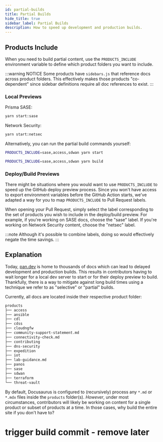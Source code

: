 ```yaml
---
id: partial-builds
title: Partial Builds
hide_title: true
sidebar_label: Partial Builds
description: How to speed up development and production builds.
---
```


## Products Include

When you need to build partial content, use the `PRODUCTS_INCLUDE` environment variable to define which product folders you want to include.

:::warning NOTICE
Some products have `sidebars.js` that reference docs across product folders. This effectively makes those products "co-dependent" since sidebar definitions require all doc references to exist.
:::

### Local Previews

Prisma SASE:

```bash title="Start local development server"
yarn start:sase
```

Network Security:

```bash title="Start local development server"
yarn start:netsec
```

Alternatively, you can run the partial build commands yourself:

```bash title="Start local development server"
PRODUCTS_INCLUDE=sase,access,sdwan yarn start
```

```bash title="Production build"
PRODUCTS_INCLUDE=sase,access,sdwan yarn build
```

### Deploy/Build Previews

There might be situations where you would want to use `PRODUCTS_INCLUDE` to speed up the GitHub deploy preview process. Since you won't have access to export environment variables before the GitHub Action starts, we've adapted a way for you to map `PRODUCTS_INCLUDE` to Pull Request labels.

When opening your Pull Request, simply select the label corresponding to the set of products you wish to include in the deploy/build preview. For example, if you're working on SASE docs, choose the "sase" label. If you're working on Network Security content, choose the "netsec" label.

:::note
Although it's possible to combine labels, doing so would effectively negate the time savings.
:::

## Explanation

Today, [pan.dev](https://pan.dev) is home to thousands of docs which can lead to delayed development and production builds. This results in contributors having to wait longer for a local dev server to start or for their deploy preview to build. Thankfully, there is a way to mitigate against long build times using a technique we refer to as "selective" or "partial" builds.

Currently, all docs are located inside their respective product folder:

```bash title="Product folders as of 11/4/2022"
products
├── access
├── ansible
├── cdl
├── cdss
├── cloudngfw
├── community-support-statement.md
├── connectivity-check.md
├── contributing
├── dns-security
├── expedition
├── iot
├── lab-guidance.md
├── panos
├── sase
├── sdwan
├── terraform
└── threat-vault
```

By default, Docusaurus is configured to (recursively) process any `*.md` or `*.mdx` files inside the `products` folder(s). _However_, under most circumstances, contributors will likely be working on content for a single product or subset of products at a time. In those cases, why build the entire site if you don't have to?


# trigger build commit - remove later